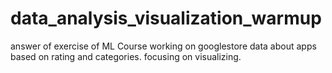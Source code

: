 # data_analysis_visualization_warmup
 answer of exercise of ML Course
working on googlestore data about apps based on rating and categories.
focusing on visualizing.
